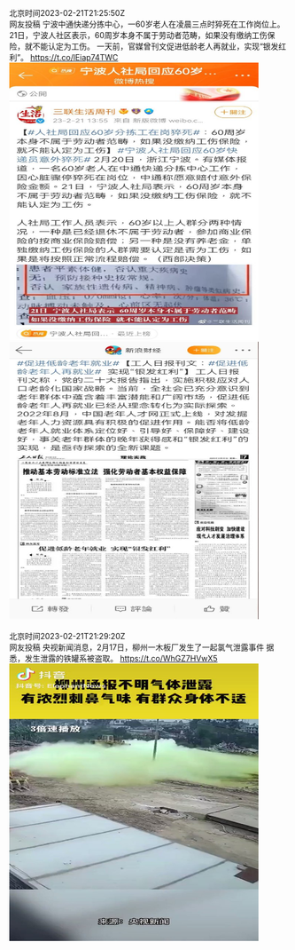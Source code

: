 北京时间2023-02-21T21:25:50Z<br>网友投稿
宁波中通快递分拣中心，一60岁老人在凌晨三点时猝死在工作岗位上。21日，宁波人社区表示，60周岁本身不属于劳动者范畴，如果没有缴纳工伤保险，就不能认定为工伤。
一天前，官媒曾刊文促进低龄老人再就业，实现“银发红利”。 https://t.co/lEiap74TWC<br><img src='/temp/image/2023/x-Month-2/1628023192466997250_0.jpg' width='450' height='500'><img src='/temp/image/2023/x-Month-2/1628023192466997250_1.jpg' width='450' height='500'><br><br>北京时间2023-02-21T21:29:20Z<br>网友投稿
央视新闻消息，2月17日，柳州一木板厂发生了一起氯气泄露事件
据悉，发生泄露的铁罐系被盗取。 https://t.co/WhGZ7HVwX5<br><img src='/temp/video/2023/x-Month-2/e-Day-21/whyyoutouzhele/1628024073107152898_0.jpg' width='450' height='500'><br><br>